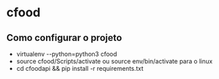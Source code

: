 # cfood

## Como configurar o projeto

- virtualenv --python=python3 cfood
- source cfood/Scripts/activate ou source env/bin/activate para o linux
- cd cfoodapi && pip install -r requirements.txt
